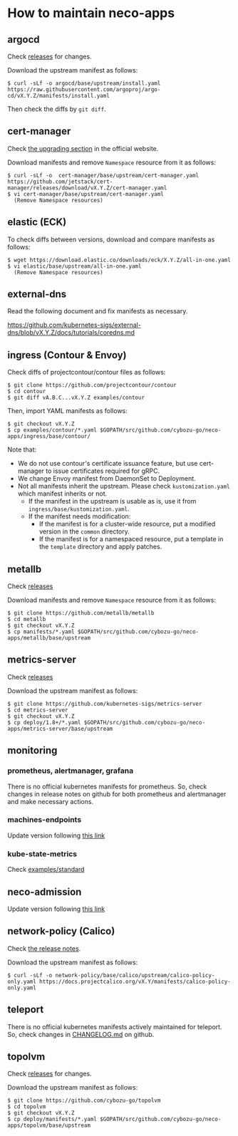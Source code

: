 How to maintain neco-apps
=========================

## argocd

Check [releases](https://github.com/argoproj/argo-cd/releases) for changes.

Download the upstream manifest as follows:

```console
$ curl -sLf -o argocd/base/upstream/install.yaml https://raw.githubusercontent.com/argoproj/argo-cd/vX.Y.Z/manifests/install.yaml
```

Then check the diffs by `git diff`.

## cert-manager

Check [the upgrading section](https://cert-manager.io/docs/installation/upgrading/) in the official website.

Download manifests and remove `Namespace` resource from it as follows:

```console
$ curl -sLf -o  cert-manager/base/upstream/cert-manager.yaml https://github.com/jetstack/cert-manager/releases/download/vX.Y.Z/cert-manager.yaml
$ vi cert-manager/base/upstream/cert-manager.yaml
  (Remove Namespace resources)
```

## elastic (ECK)

To check diffs between versions, download and compare manifests as follows:

```console
$ wget https://download.elastic.co/downloads/eck/X.Y.Z/all-in-one.yaml
$ vi elastic/base/upstream/all-in-one.yaml
  (Remove Namespace resources)
```

## external-dns

Read the following document and fix manifests as necessary.

https://github.com/kubernetes-sigs/external-dns/blob/vX.Y.Z/docs/tutorials/coredns.md

## ingress (Contour & Envoy)

Check diffs of projectcontour/contour files as follows:

```console
$ git clone https://github.com/projectcontour/contour
$ cd contour
$ git diff vA.B.C...vX.Y.Z examples/contour
```

Then, import YAML manifests as follows:

```console
$ git checkout vX.Y.Z
$ cp examples/contour/*.yaml $GOPATH/src/github.com/cybozu-go/neco-apps/ingress/base/contour/
```

Note that:
- We do not use contour's certificate issuance feature, but use cert-manager to issue certificates required for gRPC.
- We change Envoy manifest from DaemonSet to Deployment.
- Not all manifests inherit the upstream. Please check `kustomization.yaml` which manifest inherits or not.
  - If the manifest in the upstream is usable as is, use it from `ingress/base/kustomization.yaml`.
  - If the manifest needs modification:
    - If the manifest is for a cluster-wide resource, put a modified version in the `common` directory.
    - If the manifest is for a namespaced resource, put a template in the `template` directory and apply patches.

## metallb

Check [releases](https://github.com/metallb/metallb/releases)

Download manifests and remove `Namespace` resource from it as follows:

```console
$ git clone https://github.com/metallb/metallb
$ cd metallb
$ git checkout vX.Y.Z
$ cp manifests/*.yaml $GOPATH/src/github.com/cybozu-go/neco-apps/metallb/base/upstream
```

## metrics-server

Check [releases](https://github.com/kubernetes-sigs/metrics-server/releases)

Download the upstream manifest as follows:

```console
$ git clone https://github.com/kubernetes-sigs/metrics-server
$ cd metrics-server
$ git checkout vX.Y.Z
$ cp deploy/1.8+/*.yaml $GOPATH/src/github.com/cybozu-go/neco-apps/metrics-server/base/upstream
```

## monitoring

### prometheus, alertmanager, grafana

There is no official kubernetes manifests for prometheus.
So, check changes in release notes on github for both prometheus and alertmanager and make necessary actions.

### machines-endpoints

Update version following [this link](https://github.com/cybozu/neco-containers/blob/master/machines-endpoints/TAG)

### kube-state-metrics

Check [examples/standard](https://github.com/kubernetes/kube-state-metrics/tree/master/examples/standard)

## neco-admission

Update version following [this link](https://github.com/cybozu/neco-containers/blob/master/admission/TAG)

## network-policy (Calico)

Check [the release notes](https://docs.projectcalico.org/v3.11/release-notes/).

Download the upstream manifest as follows:

```console
$ curl -sLf -o network-policy/base/calico/upstream/calico-policy-only.yaml https://docs.projectcalico.org/vX.Y/manifests/calico-policy-only.yaml
```

teleport
--------

There is no official kubernetes manifests actively maintained for teleport.
So, check changes in [CHANGELOG.md](https://github.com/gravitational/teleport/blob/master/CHANGELOG.md) on github.

topolvm
-------

Check [releases](https://github.com/cybozu-go/topolvm/releases) for changes.

Download the upstream manifest as follows:

```console
$ git clone https://github.com/cybozu-go/topolvm
$ cd topolvm
$ git checkout vX.Y.Z
$ cp deploy/manifests/*.yaml $GOPATH/src/github.com/cybozu-go/neco-apps/topolvm/base/upstream
```
